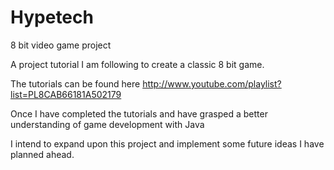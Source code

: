 # Hypetech
8 bit video game project

A project tutorial I am following to create a classic 8 bit game.

The tutorials can be found here http://www.youtube.com/playlist?list=PL8CAB66181A502179

Once I have completed the tutorials and have grasped a better understanding of game development with Java

I intend to expand upon this project and implement some future ideas I have planned ahead.
